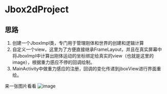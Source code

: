 # Jbox2dProject
## 思路
1. 创建一个JboxImpl类，专门用于管理刚体和世界的创建和逻辑计算
2. 自定义一个view，这里为了方便直接继承FrameLayout，并且在真实屏幕中将JboxImpl中计算出刚体运动的坐标绑定给真实的view（也就是这里的image），根据重力感应不停的回调绘制。
3. MainActivity中做重力感应的注册，回调的变化传递到jboxView进行界面重绘。

来一张图片看看
![image](http://upload-images.jianshu.io/upload_images/6193595-d405ce38056b5e40.gif?imageMogr2/auto-orient/strip)
